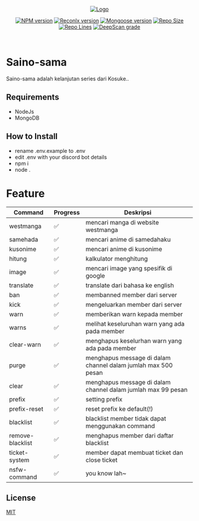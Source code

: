 <p align="center">
  <a href="https://github.com/othneildrew/Best-README-Template">
    <img src="https://i.ibb.co/j6Vpwmr/ban-sex-and-dungeon.png" alt="Logo">
  </a>
<p align="center">
<a href="https://www.npmjs.com/package/discord.js"><img src="https://img.shields.io/npm/v/discord.js.svg?maxAge=3600" alt="NPM version" /></a>
<a href="https://www.npmjs.com/package/@reconlx/discord.js"><img src="https://img.shields.io/npm/v/@reconlx/discord.js?label=%40reconlx%2Fdiscord.js" alt="Reconlx version" /></a>
<a href="https://www.npmjs.com/package/mongoose"><img src="https://img.shields.io/npm/v/mongoose?color=86A25D&label=mongoose&logo=mongodb" alt="Mongoose version" /></a>
<a href="https://github.com/mhazm/Saino-sama/"><img src="https://img.shields.io/github/repo-size/mhazm/Saino-sama" alt="Repo Size" /></a>
<a href="https://github.com/mhazm/Saino-sama/"><img src="https://img.shields.io/tokei/lines/github/mhazm/Saino-sama" alt="Repo Lines" /></a>
<a href="https://deepscan.io/dashboard#view=project&tid=14312&pid=17425&bid=398718"><img src="https://deepscan.io/api/teams/14312/projects/17425/branches/398718/badge/grade.svg" alt="DeepScan grade"></a>
</p>
</br>



# Saino-sama
Saino-sama adalah kelanjutan series dari Kosuke..

## Requirements
- NodeJs
- MongoDB

## How to Install
- rename .env.example to .env
- edit .env with your discord bot details
- npm i
- node .

# Feature
| Command  | Progress | Deskripsi |
| --------  | ------- | --------------------- |
| westmanga | ✅ | mencari manga di website westmanga | 
| samehada | ✅ | mencari anime di samedahaku |
| kusonime | ✅ | mencari anime di kusonime |
| hitung | ✅ | kalkulator menghitung |
| image | ✅ | mencari image yang spesifik di google |
| translate | ✅ | translate dari bahasa ke english |
| ban | ✅ | membanned member dari server |
| kick | ✅ | mengeluarkan member dari server |
| warn | ✅ | memberikan warn kepada member |
| warns | ✅ | melihat keseluruhan warn yang ada pada member |
| clear-warn | ✅ | menghapus keselurhan warn yang ada pada member |
| purge | ✅ | menghapus message di dalam channel dalam jumlah max 500 pesan |
| clear| ✅ | menghapus message di dalam channel dalam jumlah max 99 pesan |
| prefix | ✅ | setting prefix |
| prefix-reset | ✅ | reset prefix ke default(!) |
| blacklist | ✅ | blacklist member tidak dapat menggunakan command |
| remove-blacklist | ✅ | menghapus member dari daftar blacklist |
| ticket-system | ✅ | member dapat membuat ticket dan close ticket |
| nsfw-command | ✅ | you know lah~ |

## License
[MIT](https://choosealicense.com/licenses/mit/)

